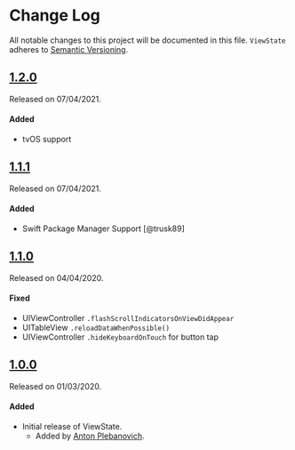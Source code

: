# Change Log
All notable changes to this project will be documented in this file.
`ViewState` adheres to [Semantic Versioning](http://semver.org/).

## [1.2.0](https://github.com/APUtils/ViewState/releases/tag/1.2.0)
Released on 07/04/2021.

#### Added
- tvOS support


## [1.1.1](https://github.com/APUtils/ViewState/releases/tag/1.1.1)
Released on 07/04/2021.

#### Added
- Swift Package Manager Support [@trusk89]


## [1.1.0](https://github.com/APUtils/ViewState/releases/tag/1.1.0)
Released on 04/04/2020.

#### Fixed
- UIViewController `.flashScrollIndicatorsOnViewDidAppear`
- UITableView `.reloadDataWhenPossible()`
- UIViewController `.hideKeyboardOnTouch` for button tap


## [1.0.0](https://github.com/APUtils/ViewState/releases/tag/1.0.0)
Released on 01/03/2020.

#### Added
- Initial release of ViewState.
  - Added by [Anton Plebanovich](https://github.com/anton-plebanovich).

